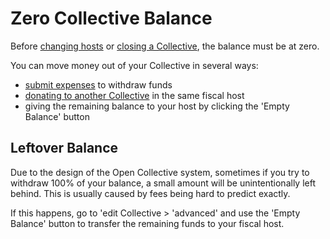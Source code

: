 # Zero Collective Balance

Before [changing hosts](add-or-change-fiscal-host.md#changing-fiscal-host) or [closing a Collective](closing-a-collective.md), the balance must be at zero.

You can move money out of your Collective in several ways:

* [submit expenses](../expenses-and-getting-paid/submitting-expenses.md) to withdraw funds
* [donating to another Collective](https://github.com/opencollective/documentation/tree/7991781321e21c71705dddaf37775eeb78dbe972/backers-and-sponsors/collective-to-collective-donations.md) in the same fiscal host
* giving the remaining balance to your host by clicking the 'Empty Balance' button

## Leftover Balance

Due to the design of the Open Collective system, sometimes if you try to withdraw 100% of your balance, a small amount will be unintentionally left behind. This is usually caused by fees being hard to predict exactly.

If this happens, go to 'edit Collective &gt; 'advanced' and use the 'Empty Balance' button to transfer the remaining funds to your fiscal host.

